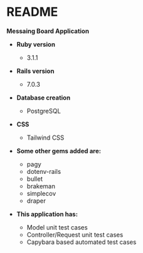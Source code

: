 # README

**Messaing Board Application**

* **Ruby version**
  - 3.1.1

* **Rails version**
  - 7.0.3

* **Database creation**
  - PostgreSQL

* **CSS**
  - Tailwind CSS

* **Some other gems added are:**
  - pagy
  - dotenv-rails
  - bullet
  - brakeman
  - simplecov
  - draper

* **This application has:**
  - Model unit test cases
  - Controller/Request unit test cases
  - Capybara based automated test cases
